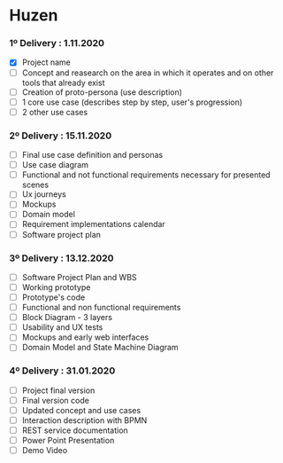 # Huzen

### 1º Delivery : 1.11.2020
- [x] Project name
- [ ] Concept and reasearch on the area in which it operates and on other tools that already exist
- [ ] Creation of proto-persona (use description)
- [ ] 1 core use case (describes step by step, user's progression)
- [ ] 2 other use cases

### 2º Delivery : 15.11.2020
- [ ] Final use case definition and personas
- [ ] Use case diagram
- [ ] Functional and not functional requirements necessary for presented scenes
- [ ] Ux journeys
- [ ] Mockups
- [ ] Domain model
- [ ] Requirement implementations calendar
- [ ] Software project plan

### 3º Delivery : 13.12.2020
- [ ] Software Project Plan and WBS
- [ ] Working prototype
- [ ] Prototype's code
- [ ] Functional and non functional requirements
- [ ] Block Diagram - 3 layers 
- [ ] Usability and UX tests
- [ ] Mockups and early web interfaces
- [ ] Domain Model and State Machine Diagram 

### 4º Delivery : 31.01.2020
- [ ] Project final version
- [ ] Final version code
- [ ] Updated concept and use cases
- [ ] Interaction description with BPMN 
- [ ] REST service documentation
- [ ] Power Point Presentation
- [ ] Demo Video 
